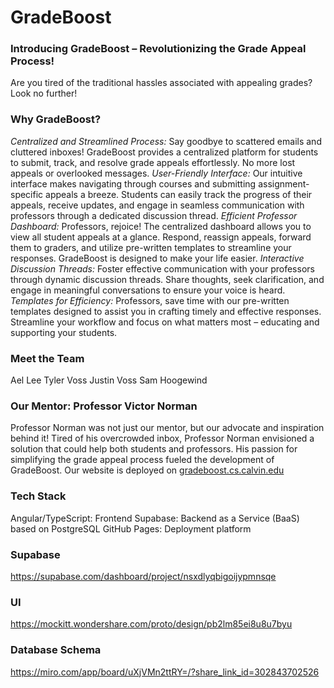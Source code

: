 # GradeBoost
### Introducing GradeBoost – Revolutionizing the Grade Appeal Process!
Are you tired of the traditional hassles associated with appealing grades? Look no further!

### Why GradeBoost?
*Centralized and Streamlined Process:* Say goodbye to scattered emails and cluttered inboxes! GradeBoost provides a centralized platform for students to submit, track, and resolve grade appeals effortlessly. No more lost appeals or overlooked messages.
*User-Friendly Interface:* Our intuitive interface makes navigating through courses and submitting assignment-specific appeals a breeze. Students can easily track the progress of their appeals, receive updates, and engage in seamless communication with professors through a dedicated discussion thread.
*Efficient Professor Dashboard:* Professors, rejoice! The centralized dashboard allows you to view all student appeals at a glance. Respond, reassign appeals, forward them to graders, and utilize pre-written templates to streamline your responses. GradeBoost is designed to make your life easier.
*Interactive Discussion Threads:* Foster effective communication with your professors through dynamic discussion threads. Share thoughts, seek clarification, and engage in meaningful conversations to ensure your voice is heard.
*Templates for Efficiency:* Professors, save time with our pre-written templates designed to assist you in crafting timely and effective responses. Streamline your workflow and focus on what matters most – educating and supporting your students.
### Meet the Team
Ael Lee
Tyler Voss
Justin Voss
Sam Hoogewind
### Our Mentor: Professor Victor Norman
Professor Norman was not just our mentor, but our advocate and inspiration behind it! Tired of his overcrowded inbox, Professor Norman envisioned a solution that could help both students and professors. His passion for simplifying the grade appeal process fueled the development of GradeBoost.
Our website is deployed on [gradeboost.cs.calvin.edu](https://gradeboost.cs.calvin.edu)

### Tech Stack
Angular/TypeScript: Frontend
Supabase: Backend as a Service (BaaS) based on PostgreSQL
GitHub Pages: Deployment platform

### Supabase
https://supabase.com/dashboard/project/nsxdlyqbigoijypmnsqe
### UI
https://mockitt.wondershare.com/proto/design/pb2lm85ei8u8u7byu
### Database Schema
https://miro.com/app/board/uXjVMn2ttRY=/?share_link_id=302843702526

